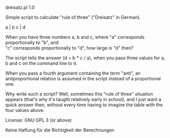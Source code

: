 dreisatz.pl 1.0

Simple script to calculate "rule of three" ("Dreisatz" in German).

a  |  b
c  |  d

When you have three numbers a, b and c, where "a" corresponds proportionally to "b", and  
"c" corresponds proportionally to "d", how large is "d" then?

The script tells the answer (d = b * c / a), when you pass three values for a, b and c on the command line to it.

When you pass a fourth argument containing the term "anti", an antiproportional relation is assumed in the script instead of a proportional one.

Why write such a script? Well, sometimes this "rule of three" situation appears (that's why it's taught relatively early in school), and I just want a quick answer then, without every time having to imagine the table with the four values above.

License: GNU GPL 3 (or above)

Keine Haftung für die Richtigkeit der Berechnungen
